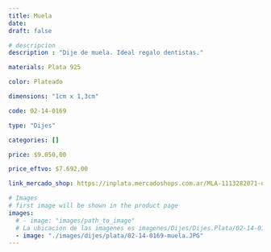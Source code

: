 ```yaml
---
title: Muela
date: 
draft: false

# descripcion
description : "Dije de muela. Ideal regalo dentistas."

materials: Plata 925

color: Plateado

dimensions: "1cm x 1,3cm"

code: 02-14-0169

type: "Dijes"

categories: []

price: $9.050,00

price_eftvo: $7.692,00

link_mercado_shop: https://inplata.mercadoshops.com.ar/MLA-1113282071-dije-de-plata-muela-dentista-_JM

# Images
# first image will be shown in the product page
images:
  # - image: "images/path_to_image"
  # La ubicacion de las imagenes es imagenes/Dijes/Dijes.Plata/02-14-0169-muela
  - image: "./images/dijes/plata/02-14-0169-muela.JPG"
---
```

